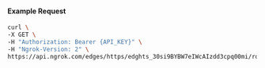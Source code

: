 <!-- Code generated for API Clients. DO NOT EDIT. -->

#### Example Request

```bash
curl \
-X GET \
-H "Authorization: Bearer {API_KEY}" \
-H "Ngrok-Version: 2" \
https://api.ngrok.com/edges/https/edghts_30si9BYBW7eIWcAIzdd3cpq00mi/routes/edghtsrt_30si9DKyPur56EeMdod7q00rG2k/oidc
```
